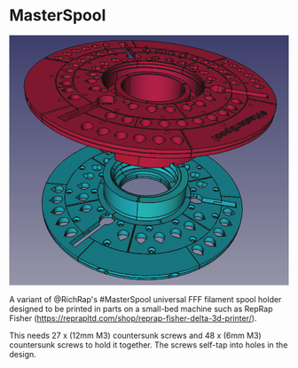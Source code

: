 # MasterSpool

![CAD design](cad-pic.png)

A variant of @RichRap's #MasterSpool universal FFF filament spool holder designed to be printed in parts on a small-bed machine such as RepRap Fisher (https://reprapltd.com/shop/reprap-fisher-delta-3d-printer/).

This needs 27 x (12mm M3) countersunk screws and 48 x (6mm M3) countersunk screws to hold it together.  The screws self-tap into holes in the design.
